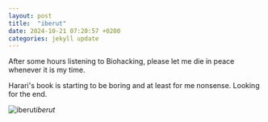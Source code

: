 ```yaml
---
layout: post
title:  "iberut"
date: 2024-10-21 07:20:57 +0200
categories: jekyll update
---
```


After some hours listening to Biohacking, please let me die in peace whenever it is my time.   

Harari's book is starting to be boring and at least for me nonsense. Looking for the end.   




![iberut](https://lh3.googleusercontent.com/pw/AP1GczM9FzOKs8FjDyyeIyVbWMiUHds1EaWcxfFDoL-rIXQcQnY2vVJpWEhKVchK4TWMHJkGbePC4fIPNsJdpL0VoyUTkaB4otMbhu2sriGvEzaI7hGUEPI=w0)*iberut*&nbsp;



[jekyll-docs]: https://jekyllrb.com/docs/home
[jekyll-gh]:   https://github.com/jekyll/jekyll
[jekyll-talk]: https://talk.jekyllrb.com/
